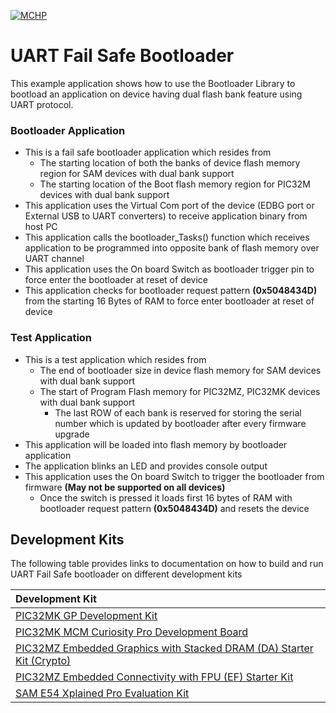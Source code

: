 [![MCHP](https://www.microchip.com/ResourcePackages/Microchip/assets/dist/images/logo.png)](https://www.microchip.com)

# UART Fail Safe Bootloader

This example application shows how to use the Bootloader Library to bootload an application on device having dual flash bank feature using UART protocol.

### Bootloader Application

- This is a fail safe bootloader application which resides from
    - The starting location of both the banks of device flash memory region for SAM devices with dual bank support
    - The starting location of the Boot flash memory region for PIC32M devices with dual bank support
- This application uses the Virtual Com port of the device (EDBG port or External USB to UART converters) to receive application binary from host PC
- This application calls the bootloader_Tasks() function which receives application to be programmed into opposite bank of flash memory over UART channel
- This application uses the On board Switch as bootloader trigger pin to force enter the bootloader at reset of device
- This application checks for bootloader request pattern **(0x5048434D)** from the starting 16 Bytes of RAM to force enter bootloader at reset of device

### Test Application

- This is a test application which resides from
    - The end of bootloader size in device flash memory for SAM devices with dual bank support
    - The start of Program Flash memory for PIC32MZ, PIC32MK devices with dual bank support
        - The last ROW of each bank is reserved for storing the serial number which is updated by bootloader after every firmware upgrade
- This application will be loaded into flash memory by bootloader application
- The application blinks an LED and provides console output
- This application uses the On board Switch to trigger the bootloader from firmware **(May not be supported on all devices)**
    - Once the switch is pressed it loads first 16 bytes of RAM with bootloader request pattern **(0x5048434D)** and resets the device

## Development Kits
The following table provides links to documentation on how to build and run UART Fail Safe bootloader on different development kits

| Development Kit |
|:---------|
|[PIC32MK GP Development Kit](docs/readme_pic32mk_gp_db.md) |
|[PIC32MK MCM Curiosity Pro Development Board](docs/readme_pic32mk_mcm_curiosity_pro.md) |
|[PIC32MZ Embedded Graphics with Stacked DRAM (DA) Starter Kit (Crypto)](docs/readme_pic32mz_das_sk.md) |
|[PIC32MZ Embedded Connectivity with FPU (EF) Starter Kit](docs/readme_pic32mz_ef_sk.md) |
|[SAM E54 Xplained Pro Evaluation Kit](docs/readme_sam_e54_xpro.md) |
